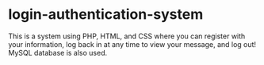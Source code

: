 # login-authentication-system
This is a system using PHP, HTML, and CSS where you can register with your information, log back in at any time to view your message, and log out! MySQL database is also used.
